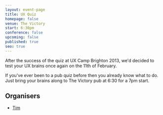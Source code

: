 ```yaml
---
layout: event-page
title: UX Quiz
homepage: false
venue: The Victory
start: 6:30pm
conference: false
upcoming: false
published: true
seo: true
---
```


After the success of the quiz at UX Camp Brighton 2013, we'd decided to test your UX brains once again on the 11th of February. 

If you've ever been to a pub quiz before then you already know what to do. Just bring your brains along to The Victory pub at 6:30 for a 7pm start.

## Organisers

- <a href="http://uxbrighton.org.uk/about/#tim">Tim</a>
